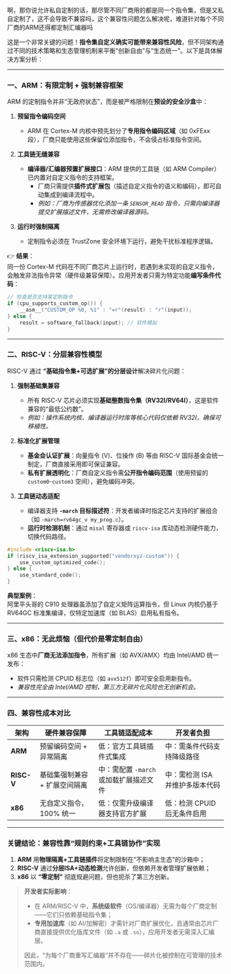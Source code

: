 啊，那你说允许私自定制的话，那尽管不同厂商用的都是同一个指令集，但是又私自定制了，这不会导致不兼容吗，这个兼容性问题怎么解决呢，难道针对每个不同厂商的ARM还得都定制汇编器吗

这是一个非常关键的问题！**指令集自定义确实可能带来兼容性风险**，但不同架构通过不同的技术策略和生态管理机制来平衡“创新自由”与“生态统一”。以下是具体解决方案分析：

---

### 一、**ARM：有限定制 + 强制兼容框架**
ARM 的定制指令并非“无政府状态”，而是被严格限制在**预设的安全沙盒**中：
1. **预留指令编码空间**  
   - ARM 在 Cortex-M 内核中预先划分了**专用指令编码区域**（如 0xFExx 段），厂商只能使用这些保留位添加指令，不会侵占标准指令空间。
   
2. **工具链无缝兼容**  
   - **编译器/汇编器预置扩展接口**：ARM 提供的工具链（如 ARM Compiler）已内置对自定义指令的支持框架。  
     - 厂商只需提供**插件式扩展包**（描述自定义指令的语义和编码），即可自动集成到编译流程中。  
     - *例如：厂商为传感器优化添加一条 `SENSOR_READ` 指令，只需向编译器提交扩展描述文件，无需修改编译器源码。*
   
3. **运行时强制隔离**  
   - 定制指令必须在 TrustZone 安全环境下运行，避免干扰标准程序逻辑。

👉 **结果**：  
同一份 Cortex-M 代码在不同厂商芯片上运行时，若遇到未实现的自定义指令，会触发非法指令异常（硬件级兼容保障）。应用开发者只需为特定功能**编写条件代码**：
```c
// 检查是否支持某定制指令
if (cpu_supports_custom_op()) {
    __asm__("CUSTOM_OP %0, %1" : "=r"(result) : "r"(input)); 
} else {
    result = software_fallback(input); // 软件模拟
}
```

---

### 二、**RISC-V：分层兼容性模型**
RISC-V 通过 **“基础指令集+可选扩展”的分层设计**解决碎片化问题：
1. **强制基础集兼容**  
   - 所有 RISC-V 芯片必须实现**基础整数指令集（RV32I/RV64I）**，这是软件兼容的“最低公约数”。  
   - *例如：操作系统内核、编译器运行时库等核心代码仅依赖 RV32I，确保可移植性。*

2. **标准化扩展管理**  
   - **基金会认证扩展**：向量指令 (V)、位操作 (B) 等由 RISC-V 国际基金会统一制定，厂商直接采用即可保证兼容。  
   - **私有扩展透明化**：厂商自定义指令需**公开指令编码范围**（使用预留的 `custom0`-`custom3` 空间），避免编码冲突。

3. **工具链动态适配**  
   - 编译器支持 **`-march` 目标描述符**：开发者编译时指定芯片支持的扩展组合（如 `-march=rv64gc_v my_prog.c`）。  
   - **运行时检测机制**：通过 `misal` 寄存器或 `riscv-isa` 库动态检测硬件能力，切换代码路径。  
```c
#include <riscv-isa.h>
if (riscv_isa_extension_supported("vendorxyz-custom")) {
    use_custom_optimized_code();
} else {
    use_standard_code();
}
```

 **典型案例**：  
阿里平头哥的 C910 处理器虽添加了自定义矩阵运算指令，但 Linux 内核仍基于 RV64GC 标准集编译，仅特定加速库（如 BLAS）启用私有指令。

---

### 三、**x86：无此烦恼（但代价是零定制自由）**
x86 生态中**厂商无法添加指令**，所有扩展（如 AVX/AMX）均由 Intel/AMD 统一发布：  
- 软件只需检测 CPUID 标志位（如 `avx512f`）即可安全启用新指令。  
- *兼容性完全由 Intel/AMD 控制，第三方无碎片化风险也无创新机会。*

---

### 四、**兼容性成本对比**

| **架构**     | **硬件兼容保障**       | **工具链适配成本**              | **开发者负担**          |
| ---------- | ---------------- | ------------------------ | ------------------ |
| **ARM**    | 预留编码空间 + 异常隔离    | 低：官方工具链插件式集成             | 中：需条件代码支持降级路径      |
| **RISC-V** | 基础集强制兼容 + 扩展空间隔离 | 中：需配置 `-march` 或加载扩展描述文件 | 中：需检测 ISA 并维护多版本代码 |
| **x86**    |  无自定义指令，100% 统一  | 低：仅需升级编译器支持官方扩展          | 低：检测 CPUID 后无条件启用  |

---

###  关键结论：**兼容性靠“规则约束+工具链协作”实现**
1. **ARM** 用**物理隔离+工具链插件**将定制限制在“不影响主生态”的沙箱中；  
2. **RISC-V** 通过**分层ISA+动态检测**允许创新，但依赖开发者管理扩展依赖；  
3. **x86** 以 **“零定制”** 彻底规避问题，但也扼杀了第三方创新。  

>  **开发者实际影响**：  
> - 在 ARM/RISC-V 中，**系统级软件**（OS/编译器）无需为每个厂商定制——它们只依赖基础指令集；  
> - **专用加速库**（如 AI/加解密）才需针对厂商扩展优化，且通常由芯片厂商直接提供优化版库文件（如 `.a` 或 `.so`），应用开发者无需深入汇编层。  
>   
> 因此，“为每个厂商重写汇编器”并不存在——碎片化被控制在可管理的技术范围内。